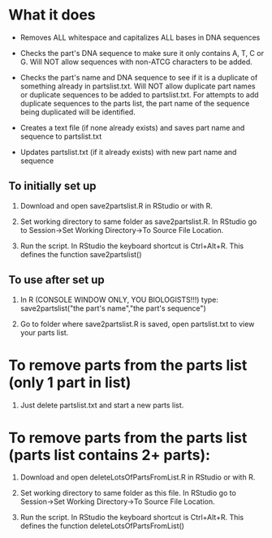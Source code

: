 What it does
=============

* Removes ALL whitespace and capitalizes ALL bases in DNA sequences

* Checks the part's DNA sequence to make sure it only contains A, T, C or G. Will NOT allow sequences with non-ATCG characters to be added. 

* Checks the part's name and DNA sequence to see if it is a duplicate of something already in partslist.txt. Will NOT allow duplicate part names or duplicate sequences to be added to partslist.txt. For attempts to add duplicate sequences to the parts list, the part name of the sequence being duplicated will be identified. 

* Creates a text file (if none already exists) and saves part name and sequence to partslist.txt

* Updates partslist.txt (if it already exists) with new part name and sequence

To initially set up
-------------------

1. Download and open save2partslist.R in RStudio or with R. 

2) Set working directory to same folder as save2partslist.R. In RStudio go to Session->Set Working Directory->To Source File Location.

3) Run the script. In RStudio the keyboard shortcut is Ctrl+Alt+R. This defines the function save2partslist()

To use after set up
-------------------

1) In R (CONSOLE WINDOW ONLY, YOU BIOLOGISTS!!!) type: save2partslist("the part's name","the part's sequence")

2) Go to folder where save2partslist.R is saved, open partslist.txt to view your parts list. 

# To remove parts from the parts list (only 1 part in list)

1) Just delete partslist.txt and start a new parts list. 

# To remove parts from the parts list (parts list contains 2+ parts):

1) Download and open deleteLotsOfPartsFromList.R in RStudio or with R. 

2) Set working directory to same folder as this file. In RStudio go to Session->Set Working Directory->To Source File Location.

3) Run the script. In RStudio the keyboard shortcut is Ctrl+Alt+R. This defines the function deleteLotsOfPartsFromList()





